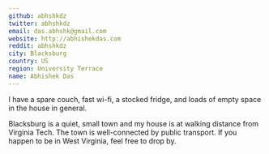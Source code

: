 ```yaml
---
github: abhshkdz
twitter: abhshkdz
email: das.abhshk@gmail.com
website: http://abhishekdas.com
reddit: abhshkdz
city: Blacksburg
country: US
region: University Terrace
name: Abhishek Das
---
```


I have a spare couch, fast wi-fi, a stocked fridge, and loads of empty space in the house in general.

Blacksburg is a quiet, small town and my house is at walking distance from Virginia Tech. The town is
well-connected by public transport. If you happen to be in West Virginia, feel free to drop by.
